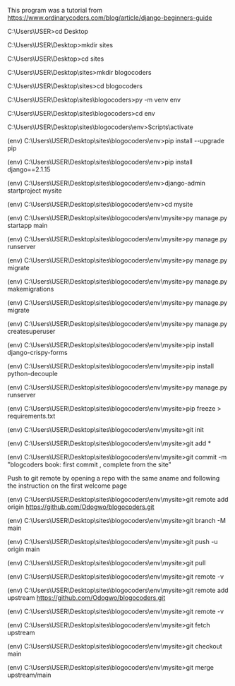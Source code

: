 This program was a tutorial from 
https://www.ordinarycoders.com/blog/article/django-beginners-guide

C:\Users\USER>cd Desktop

C:\Users\USER\Desktop>mkdir sites

C:\Users\USER\Desktop>cd sites

C:\Users\USER\Desktop\sites>mkdir blogocoders

C:\Users\USER\Desktop\sites>cd blogocoders

C:\Users\USER\Desktop\sites\blogocoders>py -m venv env

C:\Users\USER\Desktop\sites\blogocoders>cd env

C:\Users\USER\Desktop\sites\blogocoders\env>Scripts\activate

(env) C:\Users\USER\Desktop\sites\blogocoders\env>pip install --upgrade pip

(env) C:\Users\USER\Desktop\sites\blogocoders\env>pip install django==2.1.15

(env) C:\Users\USER\Desktop\sites\blogocoders\env>django-admin startproject mysite

(env) C:\Users\USER\Desktop\sites\blogocoders\env>cd mysite

(env) C:\Users\USER\Desktop\sites\blogocoders\env\mysite>py manage.py startapp main

(env) C:\Users\USER\Desktop\sites\blogocoders\env\mysite>py manage.py runserver

(env) C:\Users\USER\Desktop\sites\blogocoders\env\mysite>py manage.py migrate

(env) C:\Users\USER\Desktop\sites\blogocoders\env\mysite>py manage.py makemigrations

(env) C:\Users\USER\Desktop\sites\blogocoders\env\mysite>py manage.py migrate

(env) C:\Users\USER\Desktop\sites\blogocoders\env\mysite>py manage.py createsuperuser

(env) C:\Users\USER\Desktop\sites\blogocoders\env\mysite>pip install django-crispy-forms

(env) C:\Users\USER\Desktop\sites\blogocoders\env\mysite>pip install python-decouple

(env) C:\Users\USER\Desktop\sites\blogocoders\env\mysite>py manage.py runserver

(env) C:\Users\USER\Desktop\sites\blogocoders\env\mysite>pip freeze > requirements.txt

(env) C:\Users\USER\Desktop\sites\blogocoders\env\mysite>git init


(env) C:\Users\USER\Desktop\sites\blogocoders\env\mysite>git add *



(env) C:\Users\USER\Desktop\sites\blogocoders\env\mysite>git commit -m "blogcoders book: first commit , complete from the site"


Push to git remote by opening a repo with the same aname and following the instruction on the first welcome page 


(env) C:\Users\USER\Desktop\sites\blogocoders\env\mysite>git remote add origin https://github.com/Odogwo/blogocoders.git

(env) C:\Users\USER\Desktop\sites\blogocoders\env\mysite>git branch -M main

(env) C:\Users\USER\Desktop\sites\blogocoders\env\mysite>git push -u origin main

(env) C:\Users\USER\Desktop\sites\blogocoders\env\mysite>git pull

(env) C:\Users\USER\Desktop\sites\blogocoders\env\mysite>git remote -v

(env) C:\Users\USER\Desktop\sites\blogocoders\env\mysite>git remote add upstream https://github.com/Odogwo/blogocoders.git

(env) C:\Users\USER\Desktop\sites\blogocoders\env\mysite>git remote -v

(env) C:\Users\USER\Desktop\sites\blogocoders\env\mysite>git fetch upstream

(env) C:\Users\USER\Desktop\sites\blogocoders\env\mysite>git checkout main

(env) C:\Users\USER\Desktop\sites\blogocoders\env\mysite>git merge upstream/main











